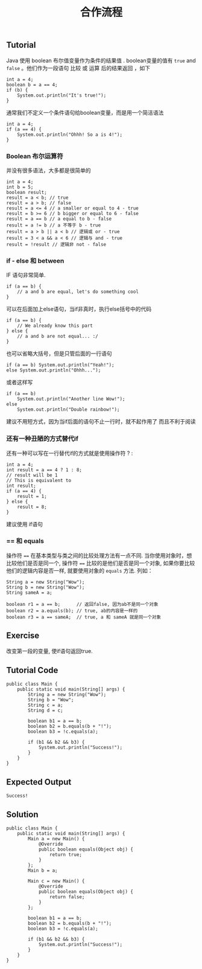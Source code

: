﻿---
layout: post
title: 合作流程
keywords: 编码格式, 开发规范, 命名规范
categories: [Java初级码农]
tags: [编码格式]
---

Tutorial
--------

Java 使用 boolean 布尔值变量作为条件的结果值 .  boolean变量的值有 `true` and `false` 。他们作为一段语句 比较 或 运算 后的结果返回 ，如下

    int a = 4;
    boolean b = a == 4;
    if (b) {
        System.out.println("It's true!");
    }

通常我们不定义一个条件语句给boolean变量，而是用一个简洁语法

    int a = 4;
    if (a == 4) {
        System.out.println("Ohhh! So a is 4!");
    }

### Boolean 布尔运算符

并没有很多语法，大多都是很简单的

    int a = 4;
    int b = 5;
    boolean result;
    result = a < b; // true
    result = a > b; // false
    result = a <= 4 // a smaller or equal to 4 - true
    result = b >= 6 // b bigger or equal to 6 - false
    result = a == b // a equal to b - false
    result = a != b // a 不等于 b - true
    result = a > b || a < b // 逻辑或 or - true
    result = 3 < a && a < 6 // 逻辑与 and - true
    result = !result // 逻辑非 not - false

### if - else 和 between

IF 语句非常简单.

    if (a == b) {
        // a and b are equal, let's do something cool
    }

可以在后面加上else语句，当if非真时，执行else括号中的代码

    if (a == b) {
        // We already know this part
    } else {
        // a and b are not equal... :/
    }

也可以省略大括号，但是只管后面的一行语句

    if (a == b) System.out.println("Yeah!");
    else System.out.println("Ohhh...");

或者这样写

    if (a == b)
        System.out.println("Another line Wow!");
    else
        System.out.println("Double rainbow!");

建议不用短方式，因为当if后面的语句不止一行时，就不起作用了 而且不利于阅读

### 还有一种丑陋的方式替代if

还有一种可以写在一行替代if的方式就是使用操作符 ? :

    int a = 4;
    int result = a == 4 ? 1 : 8;
    // result will be 1
    // This is equivalent to
    int result;
    if (a == 4) {
        result = 1;
    } else {
        result = 8;
    }

建议使用 if语句

### == 和 equals

操作符 `==` 在基本类型与类之间的比较处理方法有一点不同. 当你使用对象时，想比较他们是否是同一个, 操作符 `==` 比较的是他们是否是同一个对象, 如果你要比较他们的逻辑内容是否一样, 就要使用对象的 `equals` 方法. 
列如：

    String a = new String("Wow");
    String b = new String("Wow");
    String sameA = a;
    
    boolean r1 = a == b;      // 返回false, 因为ab不是同一个对象
    boolean r2 = a.equals(b); // true, ab的内容是一样的
    boolean r3 = a == sameA;  // true, a 和 sameA 就是同一个对象

Exercise
--------

改变第一段的变量, 使if语句返回true.

Tutorial Code
-------------

    public class Main {
        public static void main(String[] args) {
            String a = new String("Wow");
            String b = "Wow";
            String c = a;
            String d = c;

            boolean b1 = a == b;
            boolean b2 = b.equals(b + "!");
            boolean b3 = !c.equals(a);

            if (b1 && b2 && b3) {
                System.out.println("Success!");
            }
        }
    }

Expected Output
---------------

    Success!

Solution
--------

    public class Main {
        public static void main(String[] args) {
            Main a = new Main() {
                @Override
                public boolean equals(Object obj) {
                    return true;
                }
            };
            Main b = a;

            Main c = new Main() {
                @Override
                public boolean equals(Object obj) {
                    return false;
                }
            };

            boolean b1 = a == b;
            boolean b2 = b.equals(b + "!");
            boolean b3 = !c.equals(a);

            if (b1 && b2 && b3) {
                System.out.println("Success!");
            }
        }
    }
